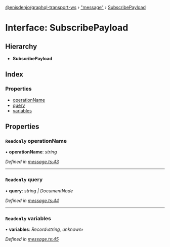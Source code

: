 [@enisdenjo/graphql-transport-ws](../README.md) › ["message"](../modules/_message_.md) › [SubscribePayload](_message_.subscribepayload.md)

# Interface: SubscribePayload

## Hierarchy

* **SubscribePayload**

## Index

### Properties

* [operationName](_message_.subscribepayload.md#readonly-operationname)
* [query](_message_.subscribepayload.md#readonly-query)
* [variables](_message_.subscribepayload.md#readonly-variables)

## Properties

### `Readonly` operationName

• **operationName**: *string*

*Defined in [message.ts:43](https://github.com/enisdenjo/graphql-transport-ws/blob/eca7681/src/message.ts#L43)*

___

### `Readonly` query

• **query**: *string | DocumentNode*

*Defined in [message.ts:44](https://github.com/enisdenjo/graphql-transport-ws/blob/eca7681/src/message.ts#L44)*

___

### `Readonly` variables

• **variables**: *Record‹string, unknown›*

*Defined in [message.ts:45](https://github.com/enisdenjo/graphql-transport-ws/blob/eca7681/src/message.ts#L45)*
